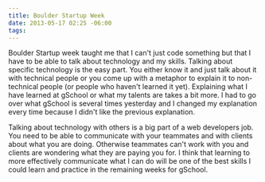 ```yaml
---
title: Boulder Startup Week
date: 2013-05-17 02:25 -06:00
tags:
---
```


Boulder Startup week taught me that I can't just code something but that I have to be able to talk about technology and my skills. Talking about specific technology is the easy part. You either know it and just talk about it with technical people or you come up with a metaphor to explain it to non-technical people (or people who haven't learned it yet). Explaining what I have learned at gSchool or what my talents are takes a bit more. I had to go over what gSchool is several times yesterday and I changed my explanation every time because I didn't like the previous explanation.

Talking about technology with others is a big part of a web developers job. You need to be able to communicate with your teammates and with clients about what you are doing. Otherwise teammates can't work with you and clients are wondering what they are paying you for. I think that learning to more effectively communicate what I can do will be one of the best skills I could learn and practice in the remaining weeks for gSchool.

